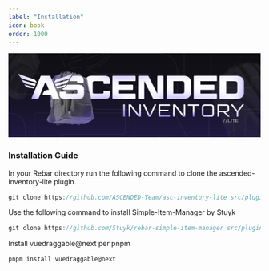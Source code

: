 ```yaml
---
label: "Installation"
icon: book
order: 1000
---
```


![](/static/Inventory-Lite.jpg)

### Installation Guide

In your Rebar directory run the following command to clone the ascended-inventory-lite plugin.

```javascript
git clone https://github.com/ASCENDED-Team/asc-inventory-lite src/plugins/asc-inventory-lite
```

Use the following command to install Simple-Item-Manager by Stuyk

```javascript
git clone https://github.com/Stuyk/rebar-simple-item-manager src/plugins/simple-item-manager
```

Install vuedraggable@next per pnpm

```javascript
pnpm install vuedraggable@next
```
